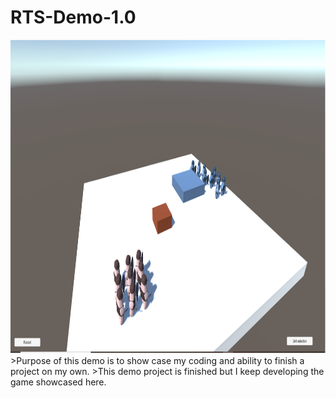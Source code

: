 # RTS-Demo-1.0
<img src="https://github.com/EternalAzure/RTS-Demo-1.0/blob/main/RTS%20kuva.png" width="961" height="502" />
>Purpose of this demo is to show case my coding and ability to finish a project on my own.
>This demo project is finished but I keep developing the game showcased here.
